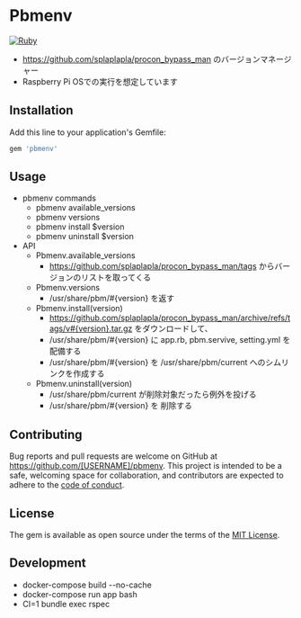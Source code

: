 # Pbmenv
[![Ruby](https://github.com/splaplapla/pbmenv/actions/workflows/ruby.yml/badge.svg?branch=master)](https://github.com/splaplapla/pbmenv/actions/workflows/ruby.yml)

* https://github.com/splaplapla/procon_bypass_man のバージョンマネージャー
* Raspberry Pi OSでの実行を想定しています

## Installation

Add this line to your application's Gemfile:

```ruby
gem 'pbmenv'
```

## Usage
* pbmenv commands
    * pbmenv available_versions
    * pbmenv versions
    * pbmenv install $version
    * pbmenv uninstall $version
* API
    * Pbmenv.available_versions
        * https://github.com/splaplapla/procon_bypass_man/tags からバージョンのリストを取ってくる
    * Pbmenv.versions
        * /usr/share/pbm/#{version} を返す
    * Pbmenv.install(version)
        * https://github.com/splaplapla/procon_bypass_man/archive/refs/tags/v#{version}.tar.gz をダウンロードして、
        * /usr/share/pbm/#{version} に app.rb, pbm.servive, setting.yml を配備する
        * /usr/share/pbm/#{version} を /usr/share/pbm/current へのシムリンクを作成する
    * Pbmenv.uninstall(version)
        * /usr/share/pbm/current が削除対象だったら例外を投げる
        * /usr/share/pbm/#{version} を 削除する

## Contributing

Bug reports and pull requests are welcome on GitHub at https://github.com/[USERNAME]/pbmenv. This project is intended to be a safe, welcoming space for collaboration, and contributors are expected to adhere to the [code of conduct](https://github.com/[USERNAME]/pbmenv/blob/master/CODE_OF_CONDUCT.md).

## License

The gem is available as open source under the terms of the [MIT License](https://opensource.org/licenses/MIT).

## Development
* docker-compose build --no-cache 
* docker-compose run app bash
* CI=1 bundle exec rspec
